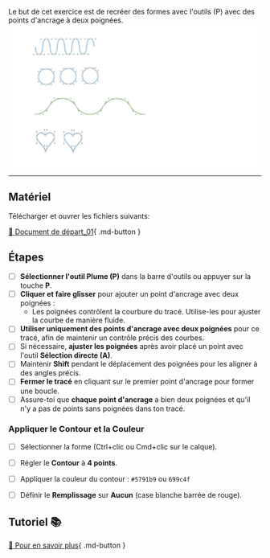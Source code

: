 <style>.md-footer{display:none;}</style>

Le but de cet exercice est de recréer des formes avec l'outils (P) avec des points d'ancrage à deux poignées. 
![](../assets/image/14_vecteur_deux_poignees.jpg)
***

## Matériel

Télécharger et ouvrer les fichiers suivants:

[📁 Document de départ_01](../assets/image/14_vecteur_deux_poignees.jpg){ .md-button }   <br>   


## Étapes

- [ ] **Sélectionner l'outil Plume (P)** dans la barre d'outils ou appuyer sur la touche **P**.
- [ ] **Cliquer et faire glisser** pour ajouter un point d'ancrage avec deux poignées :
  - Les poignées contrôlent la courbure du tracé. Utilise-les pour ajuster la courbe de manière fluide.
- [ ] **Utiliser uniquement des points d'ancrage avec deux poignées** pour ce tracé, afin de maintenir un contrôle précis des courbes.
- [ ] Si nécessaire, **ajuster les poignées** après avoir placé un point avec l'outil **Sélection directe (A)**.
- [ ] Maintenir **Shift** pendant le déplacement des poignées pour les aligner à des angles précis.
- [ ] **Fermer le tracé** en cliquant sur le premier point d'ancrage pour former une boucle.
- [ ] Assure-toi que **chaque point d'ancrage** a bien deux poignées et qu'il n'y a pas de points sans poignées dans ton tracé.

### Appliquer le Contour et la Couleur
- [ ] Sélectionner la forme (Ctrl+clic ou Cmd+clic sur le calque).
- [ ] Régler le **Contour** à **4 points**.
- [ ] Appliquer la couleur du contour : `#5791b9` ou `699c4f`
- [ ] Définir le **Remplissage** sur **Aucun** (case blanche barrée de rouge).


## Tutoriel 📚

[📖 Pour en savoir plus](https://uqam-my.sharepoint.com/:v:/g/personal/lavoie-pilote_francoise_uqam_ca/EWL9le0hJZZLtF1posemynUBXCxYUgPmEtYx-dH9sT_1ww?nav=eyJyZWZlcnJhbEluZm8iOnsicmVmZXJyYWxBcHAiOiJPbmVEcml2ZUZvckJ1c2luZXNzIiwicmVmZXJyYWxBcHBQbGF0Zm9ybSI6IldlYiIsInJlZmVycmFsTW9kZSI6InZpZXciLCJyZWZlcnJhbFZpZXciOiJNeUZpbGVzTGlua0NvcHkifX0&e=2j5SWt){ .md-button }   <br>
